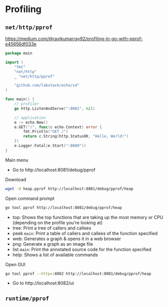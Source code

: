 # Profiling

## `net/http/pprof`

https://medium.com/@ravikumarray92/profiling-in-go-with-pprof-e45656df033e

```go
package main

import (
    "fmt"
    "net/http"
    _ "net/http/pprof"

    "github.com/labstack/echo/v4"
)

func main() {
    // profiler
    go http.ListenAndServe(":8081", nil)

    // application
    e := echo.New()
    e.GET("/", func(c echo.Context) error {
        fmt.Println("GET /")
        return c.String(http.StatusOK, "Hello, World!")
    })
    e.Logger.Fatal(e.Start(":8080"))
}
```

Main menu
* Go to http://localhost:8081/debug/pprof

Download
```sh
wget -O heap.pprof http://localhost:8081/debug/pprof/heap
```

Open command prompt
```sh
go tool pprof http://localhost:8081/debug/pprof/heap
```
* top: Shows the top functions that are taking up the most memory or CPU (depending on the profile you're looking at)
* tree: Print a tree of callers and callees
* peek `main`: Print a table of callers and callees of the function specified
* web: Generates a graph & opens it in a web browser
* png: Generate a graph as an image file
* list `main`: Print the annotated source code for the function specified
* help: Shows a list of available commands

Open GUI
```sh
go tool pprof --http=:8082 http://localhost:8081/debug/pprof/heap
```

* Go to http://localhost:8082/ui

## `runtime/pprof`
